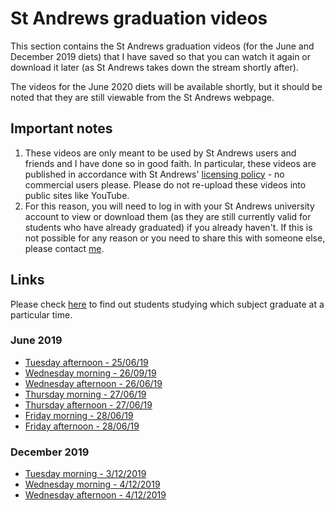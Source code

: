 # St Andrews graduation videos
This section contains the St Andrews graduation videos (for the June and December 2019 diets) that I have saved so that you can watch it again or download it later (as St Andrews takes down the stream shortly after).

The videos for the June 2020 diets will be available shortly, but it should be noted that they are still viewable from the St Andrews webpage.

##  Important notes

 1. These videos are only meant to be used by St Andrews users and friends and I have done so in good faith. In particular, these videos are published in accordance with St Andrews' [licensing policy](https://www.st-andrews.ac.uk/graduation/watch-live/) - no commercial users please. Please do not re-upload these videos into public sites like YouTube.
 2. For this reason, you will need to log in with your St Andrews university account to view or download them (as they are still currently valid for students who have already graduated) if you already haven't. If this is not possible for any reason or you need to share this with someone else, please contact [me](mailto:dm282@st-andrews.ac.uk).
## Links

Please check [here](https://www.st-andrews.ac.uk/graduation/graduation-ceremonies/) to find out students studying which subject graduate at a particular time.

### June 2019
* [Tuesday afternoon - 25/06/19](https://universityofstandrews907-my.sharepoint.com/:v:/g/personal/dm282_st-andrews_ac_uk/EaVZSwLaREROtUMMvCnkUQMBTOKEgRSY3kPByzhHhluibQ?e=sZfrpV)
* [Wednesday morning - 26/09/19](https://universityofstandrews907-my.sharepoint.com/:v:/g/personal/dm282_st-andrews_ac_uk/ETtxQv80qCVJtI1rEjmfxZ4B2AW8GzxgoowMin_1qXt13w?e=RSB03o)
* [Wednesday afternoon - 26/06/19](https://universityofstandrews907-my.sharepoint.com/:v:/g/personal/dm282_st-andrews_ac_uk/EWbMDSLxNQdBm5yQh0QFXiABb95YOth6GCIlNY3RoZ8fTw?e=YpDEh3)
* [Thursday morning - 27/06/19](https://universityofstandrews907-my.sharepoint.com/:v:/g/personal/dm282_st-andrews_ac_uk/EUqRtdDx4f1Nrzq42pyaX24B9LyA5JSSJIefjd-j_E14pQ?e=9gI5qf)
* [Thursday afternoon - 27/06/19](https://universityofstandrews907-my.sharepoint.com/:v:/g/personal/dm282_st-andrews_ac_uk/EUHmtvT50RRNt7jIWuZORgsBHHqU87mBbuVU0r0pDjZPIA?e=7BPDkD)
* [Friday morning - 28/06/19](https://universityofstandrews907-my.sharepoint.com/:v:/g/personal/dm282_st-andrews_ac_uk/EY0CF08A94VEhEvgoTeZuN0Bi4U42BOc9vP-sJQTsAkyow?e=g2JClf)
* [Friday afternoon - 28/06/19](https://universityofstandrews907-my.sharepoint.com/:v:/g/personal/dm282_st-andrews_ac_uk/EXs8e7olAKVLgKbyANKz2OUBqXPJfPFD-k2VbwXRpMtJAQ?e=wckMMr)

### December 2019
* [Tuesday morning - 3/12/2019](https://universityofstandrews907-my.sharepoint.com/:v:/g/personal/dm282_st-andrews_ac_uk/EQWni0X0-y1BsociQbFnUlQBY3csifpVYRxChyAKkaWKog?e=DtXm54)
* [Wednesday morning - 4/12/2019](https://universityofstandrews907-my.sharepoint.com/:v:/g/personal/dm282_st-andrews_ac_uk/EZr7nRd4xbZIsKJufaDeRIQBaGR2QeShhPFSHPDqwwtAPw?e=EddZjz)
* [Wednesday afternoon - 4/12/2019](https://universityofstandrews907-my.sharepoint.com/:v:/g/personal/dm282_st-andrews_ac_uk/Ec7MM0Ca8rJAqfqou2ulQpMBKDnc5NuNDq1QtK6qgp7_bw?e=eWR5Ma)
